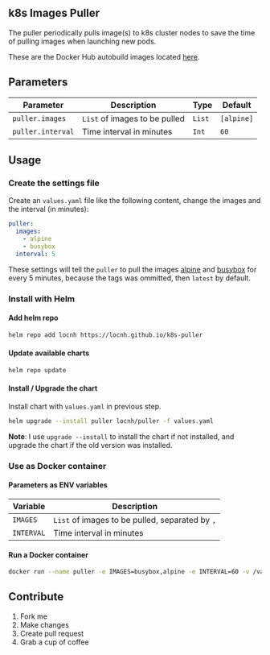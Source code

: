 ## k8s Images Puller
The puller periodically pulls image(s) to k8s cluster nodes to save the time of pulling images when launching new pods.

These are the Docker Hub autobuild images located [here](https://hub.docker.com/r/locnh/k8s-puller/).

## Parameters

| Parameter | Description | Type | Default |
|-----|-----|-----|-----|
| `puller.images` | `List` of images to be pulled | `List` | `[alpine]` |
| `puller.interval` | Time interval in minutes | `Int` | `60` |

## Usage
### Create the settings file

Create an `values.yaml` file like the following content, change the images and the interval (in minutes):
```yaml
puller:
  images:
    - alpine
    - busybox
  interval: 5
```
These settings will tell the `puller` to pull the images [alpine](https://hub.docker.com/_/alpine/) and [busybox](https://hub.docker.com/_/busybox/) for every 5 minutes, because the tags was ommitted, then `latest` by default.

### Install with Helm
#### Add helm repo
```sh
helm repo add locnh https://locnh.github.io/k8s-puller
```

#### Update available charts
```sh
helm repo update
```

#### Install / Upgrade the chart
Install chart with `values.yaml` in previous step.
```sh
helm upgrade --install puller locnh/puller -f values.yaml
```

**Note**: I use `upgrade --install` to install the chart if not installed, and upgrade the chart if the old version was installed.


### Use as Docker container
#### Parameters as ENV variables

| Variable | Description |
|-----|-----|
| `IMAGES` | `List` of images to be pulled, separated by `,` |
| `INTERVAL` | Time interval in minutes |

#### Run a Docker container

```sh
docker run --name puller -e IMAGES=busybox,alpine -e INTERVAL=60 -v /var/run/docker.sock:/var/run/docker.sock -d locnh/k8s-puller
```

## Contribute
1. Fork me
2. Make changes
3. Create pull request
4. Grab a cup of coffee